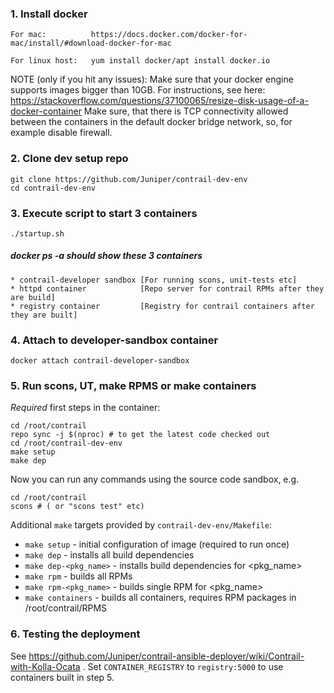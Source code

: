 ### 1. Install docker
```
For mac:          https://docs.docker.com/docker-for-mac/install/#download-docker-for-mac
```
```
For linux host:   yum install docker/apt install docker.io
```

NOTE (only if you hit any issues): 
Make sure that your docker engine supports images bigger than 10GB. For instructions,
see here: https://stackoverflow.com/questions/37100065/resize-disk-usage-of-a-docker-container
Make sure, that there is TCP connectivity allowed between the containers in the default docker bridge network,
so, for example disable firewall.

### 2. Clone dev setup repo
```
git clone https://github.com/Juniper/contrail-dev-env
cd contrail-dev-env
```

### 3. Execute script to start 3 containers
```
./startup.sh
```

##### docker ps -a should show these 3 containers #####
```
* contrail-developer sandbox [For running scons, unit-tests etc]
* httpd container            [Repo server for contrail RPMs after they are build]
* registry container         [Registry for contrail containers after they are built]
```

### 4. Attach to developer-sandbox container

```
docker attach contrail-developer-sandbox
```

### 5. Run scons, UT, make RPMS or make containers

*Required* first steps in the container:

```
cd /root/contrail
repo sync -j $(nproc) # to get the latest code checked out
cd /root/contrail-dev-env
make setup
make dep
```

Now you can run any commands using the source code sandbox, e.g.

```
cd /root/contrail
scons # ( or "scons test" etc)
```

Additional `make` targets provided by `contrail-dev-env/Makefile`:

* `make setup` - initial configuration of image (required to run once)
* `make dep` - installs all build dependencies
* `make dep-<pkg_name>` - installs build dependencies for <pkg_name>
* `make rpm` - builds all RPMs
* `make rpm-<pkg_name>` - builds single RPM for <pkg_name>
* `make containers` - builds all containers, requires RPM packages in /root/contrail/RPMS

### 6. Testing the deployment

See https://github.com/Juniper/contrail-ansible-deployer/wiki/Contrail-with-Kolla-Ocata .
Set `CONTAINER_REGISTRY` to `registry:5000` to use containers built in step 5.
